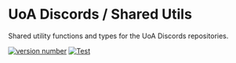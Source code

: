 # UoA Discords / Shared Utils

Shared utility functions and types for the UoA Discords repositories.

[![version number](https://img.shields.io/npm/v/@uoa-discords/shared-utils?color=green&label=npm)](https://github.com/UoA-Discords/shared-utils/releases)
[![Test](https://github.com/UoA-Discords/shared-utils/actions/workflows/test.yml/badge.svg)](https://github.com/UoA-Discords/shared-utils/actions/workflows/test.yml)

